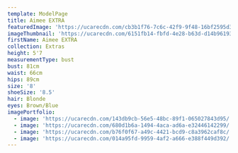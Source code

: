 ```yaml
---
template: ModelPage
title: Aimee EXTRA
featuredImage: 'https://ucarecdn.com/cb3b1f76-7c6c-42f9-9f48-16bf2595d3d6/'
imageThumbnail: 'https://ucarecdn.com/6151fb14-fbfd-4e28-b63d-d14b96193493/'
firstName: Aimee EXTRA
collection: Extras
height: 5'7
measurementType: bust
bust: 81cm
waist: 66cm
hips: 89cm
size: '8'
shoeSize: '8.5'
hair: Blonde
eyes: Brown/Blue
imagePortfolio:
  - image: 'https://ucarecdn.com/143db9cb-56e5-48bc-89f1-065027843d95/'
  - image: 'https://ucarecdn.com/680d1b6a-1494-4aca-ad6a-e32446142299/'
  - image: 'https://ucarecdn.com/b76f0f67-a49c-4421-bcd9-c8a3962caf8c/'
  - image: 'https://ucarecdn.com/014a95fd-9959-4af2-a666-e388f449d392/'
---
```


